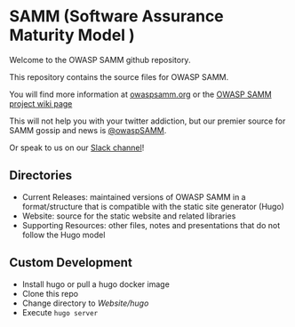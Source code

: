 SAMM (Software Assurance Maturity Model )
========

Welcome to the OWASP SAMM github repository.

This repository contains the source files for OWASP SAMM.

You will find more information at [owaspsamm.org](https://owaspsamm.org/) or the [OWASP SAMM project wiki page](https://www.owasp.org/index.php?title=Category:Software_Assurance_Maturity_Model)

This will not help you with your twitter addiction, but our premier source for SAMM gossip and news is [@owaspSAMM](https://twitter.com/owaspsamm).

Or speak to us on our [Slack channel](https://owasp.slack.com/messages/C0VF1EJGH)!

## Directories

- Current Releases: maintained versions of OWASP SAMM in a format/structure that is compatible with the static site generator (Hugo)
- Website: source for the static website and related libraries
- Supporting Resources: other files, notes and presentations that do not follow the Hugo model

## Custom Development
* Install hugo or pull a hugo docker image
* Clone this repo
* Change directory to _Website/hugo_
* Execute `hugo server`
